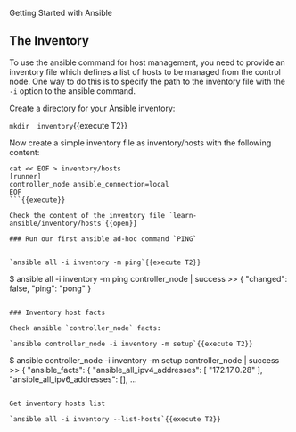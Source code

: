 Getting Started with Ansible

## The Inventory
To use the ansible command for host management, you need to provide an inventory file which defines a list of hosts to be managed from the control node. One way to do this is to specify the path to the inventory file with the `-i` option to the ansible command.


Create a directory for your Ansible inventory:

`mkdir  inventory`{{execute T2}}

Now create a simple inventory file as inventory/hosts with the following content:

```
cat << EOF > inventory/hosts
[runner]
controller_node ansible_connection=local
EOF
```{{execute}}

Check the content of the inventory file `learn-ansible/inventory/hosts`{{open}}

### Run our first ansible ad-hoc command `PING`


`ansible all -i inventory -m ping`{{execute T2}}

```
$ ansible all -i inventory -m ping
controller_node | success >> {
    "changed": false, 
    "ping": "pong"
}
```

### Inventory host facts

Check ansible `controller_node` facts:

`ansible controller_node -i inventory -m setup`{{execute T2}}

```
$ ansible controller_node -i inventory -m setup
controller_node | success >> {
    "ansible_facts": {
        "ansible_all_ipv4_addresses": [
            "172.17.0.28"
        ], 
        "ansible_all_ipv6_addresses": [], 
        ...
```

Get inventory hosts list

`ansible all -i inventory --list-hosts`{{execute T2}}
